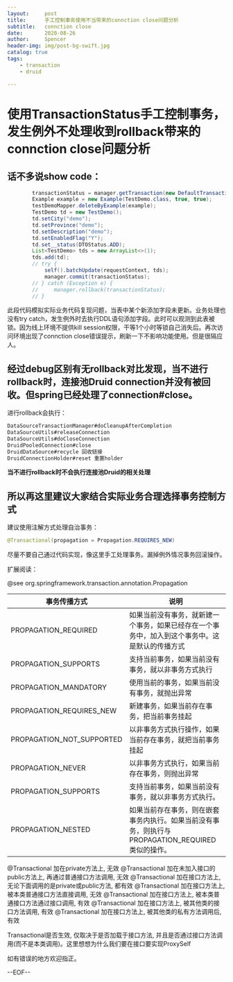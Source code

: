 ```yaml
---
layout:     post
title:      手工控制事务使用不当带来的connction close问题分析
subtitle:   connction close
date:       2020-08-26
author:     Spencer
header-img: img/post-bg-swift.jpg
catalog: true
tags:
    - transaction
    - druid

---
```


# 使用TransactionStatus手工控制事务，发生例外不处理收到rollback带来的connction close问题分析

## 话不多说show code：

```java
		transactionStatus = manager.getTransaction(new DefaultTransactionDefinition());
        Example example = new Example(TestDemo.class, true, true);
        testDemoMapper.deleteByExample(example);
        TestDemo td = new TestDemo();
        td.setCity("demo");
        td.setProvince("demo");
        td.setDescription("demo");
        td.setEnabledFlag("Y");
        td.set__status(DTOStatus.ADD);
        List<TestDemo> tds = new ArrayList<>(1);
        tds.add(td);
        // try {
            self().batchUpdate(requestContext, tds);
            manager.commit(transactionStatus);
        // } catch (Exception e) {
        //     manager.rollback(transactionStatus);
        // }
```

此段代码模拟实际业务代码复现问题，当表中某个新添加字段未更新。业务处理也没有try catch，发生例外时去执行DDL语句添加字段。此时可以观测到此表被锁。因为线上环境不提供kill session权限，干等1个小时等锁自己消失后。再次访问环境出现了connction close错误提示，刷新一下不影响功能使用。但是很隔应人。

## 经过debug区别有无rollback对比发现，当不进行rollback时，连接池Druid connection并没有被回收。但spring已经处理了connection#close。

进行rollback会执行：

``` java
DataSourceTransactionManager#doCleanupAfterCompletion
DataSourceUtils#releaseConnection
DataSourceUtils#doCloseConnection
DruidPooledConnection#close
DruidDataSource#recycle 回收链接
DruidConnectionHolder#reset 重置holder
```

**当不进行rollback时不会执行连接池Druid的相关处理**

## 所以再这里建议大家结合实际业务合理选择事务控制方式

建议使用注解方式处理自治事务：

```JAVA
@Transactional(propagation = Propagation.REQUIRES_NEW)
```

尽量不要自己通过代码实现，像这里手工处理事务。漏掉例外情况事务回滚操作。

扩展阅读：

@see org.springframework.transaction.annotation.Propagation

| 事务传播方式              | 说明                                                         |
| ------------------------- | ------------------------------------------------------------ |
| PROPAGATION_REQUIRED      | 如果当前没有事务，就新建一个事务，如果已经存在一个事务中，加入到这个事务中。这是默认的传播方式 |
| PROPAGATION_SUPPORTS      | 支持当前事务，如果当前没有事务，就以非事务方式执行           |
| PROPAGATION_MANDATORY     | 使用当前的事务，如果当前没有事务，就抛出异常                 |
| PROPAGATION_REQUIRES_NEW  | 新建事务，如果当前存在事务，把当前事务挂起                   |
| PROPAGATION_NOT_SUPPORTED | 以非事务方式执行操作，如果当前存在事务，就把当前事务挂起     |
| PROPAGATION_NEVER         | 以非事务方式执行，如果当前存在事务，则抛出异常               |
| PROPAGATION_SUPPORTS      | 支持当前事务，如果当前没有事务，就以非事务方式执行。         |
| PROPAGATION_NESTED        | 如果当前存在事务，则在嵌套事务内执行。如果当前没有事务，则执行与PROPAGATION_REQUIRED类似的操作。 |

@Transactional 加在private方法上, 无效
@Transactional 加在未加入接口的public方法上, 再通过普通接口方法调用, 无效
@Transactional 加在接口方法上, 无论下面调用的是private或public方法, 都有效
@Transactional 加在接口方法上, 被本类普通接口方法直接调用, 无效
@Transactional 加在接口方法上, 被本类普通接口方法通过接口调用, 有效
@Transactional 加在接口方法上, 被其他类的接口方法调用, 有效
@Transactional 加在接口方法上, 被其他类的私有方法调用后, 有效

Transactional是否生效, 仅取决于是否加载于接口方法, 并且是否通过接口方法调用(而不是本类调用)。这里想想为什么我们要在接口要实现ProxySelf<T>

如有错误的地方欢迎指正。

--EOF--